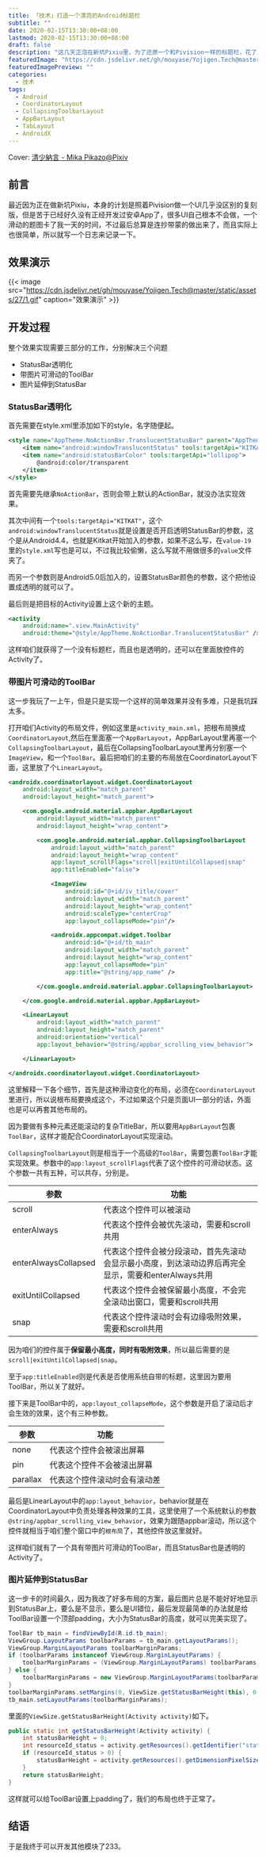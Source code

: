 ```yaml
---
title: 「技术」打造一个漂亮的Android标题栏
subtitle: ""
date: 2020-02-15T13:30:00+08:00
lastmod: 2020-02-15T13:30:00+08:00
draft: false
description: "这几天正泡在新坑Pixiu里，为了还原一个和Pivision一样的标题栏，花了点时间，所以记录一下成果"
featuredImage: "https://cdn.jsdelivr.net/gh/mouyase/Yojigen.Tech@master/static/assets/27/cover.jpg"
featuredImagePreview: ""
categories: 
  - 技术
tags: 
  - Android
  - CoordinatorLayout
  - CollapsingToolbarLayout
  - AppBarLayout
  - TabLayout
  - AndroidX
---
```



<!--more-->

Cover: [清少納言 - Mika Pikazo@Pixiv](https://www.pixiv.net/artworks/79447526)

## 前言

最近因为正在做新坑Pixiu，本身的计划是照着Pivision做一个UI几乎没区别的复刻版，但是苦于已经好久没有正经开发过安卓App了，很多UI自己根本不会做，一个滑动的题图卡了我一天的时间，不过最后总算是连抄带蒙的做出来了，而且实际上也很简单，所以就写一个日志来记录一下。

## 效果演示

{{< image src="https://cdn.jsdelivr.net/gh/mouyase/Yojigen.Tech@master/static/assets/27/1.gif" caption="效果演示" >}}

## 开发过程
整个效果实现需要三部分的工作，分别解决三个问题
 - StatusBar透明化
 - 带图片可滑动的ToolBar
 - 图片延伸到StatusBar

### StatusBar透明化

首先需要在style.xml里添加如下的style，名字随便起。

```xml
<style name="AppTheme.NoActionBar.TranslucentStatusBar" parent="AppTheme.NoActionBar">
	<item name="android:windowTranslucentStatus" tools:targetApi="KITKAT">true</item>
	<item name="android:statusBarColor" tools:targetApi="lollipop">
		@android:color/transparent
	</item>
</style>
```

首先需要先继承`NoActionBar`，否则会带上默认的ActionBar，就没办法实现效果。

其次中间有一个`tools:targetApi="KITKAT"`，这个`android:windowTranslucentStatus`就是设置是否开启透明StatusBar的参数，这个是从Android4.4，也就是Kitkat开始加入的参数，如果不这么写，在`value-19`里的`style.xml`写也是可以，不过我比较偷懒，这么写就不用做很多的`value`文件夹了。

而另一个参数则是Android5.0后加入的，设置StatusBar颜色的参数，这个把他设置成透明的就可以了。

最后则是把目标的Activity设置上这个新的主题。

```xml
<activity
	android:name=".view.MainActivity"
	android:theme="@style/AppTheme.NoActionBar.TranslucentStatusBar" />
```

这样咱们就获得了一个没有标题栏，而且也是透明的，还可以在里面放控件的Activity了。

### 带图片可滑动的ToolBar

这一步我玩了一上午，但是只是实现一个这样的简单效果并没有多难，只是我坑踩太多。

打开咱们Activity的布局文件，例如这里是`activity_main.xml`，把根布局换成`CoordinatorLayout`,然后在里面塞一个`AppBarLayout`，AppBarLayout里再塞一个`CollapsingToolbarLayout`，最后在CollapsingToolbarLayout里再分别塞一个`ImageView`，和一个`ToolBar`。最后把咱们的主要的布局放在CoordinatorLayout下面，这里放了个`LinearLayout`。

```xml
<androidx.coordinatorlayout.widget.CoordinatorLayout
	android:layout_width="match_parent"
	android:layout_height="match_parent">

	<com.google.android.material.appbar.AppBarLayout
		android:layout_width="match_parent"
		android:layout_height="wrap_content">

		<com.google.android.material.appbar.CollapsingToolbarLayout
			android:layout_width="match_parent"
			android:layout_height="wrap_content"
			app:layout_scrollFlags="scroll|exitUntilCollapsed|snap"
			app:titleEnabled="false">

			<ImageView
				android:id="@+id/iv_title/cover"
				android:layout_width="match_parent"
				android:layout_height="wrap_content"
				android:scaleType="centerCrop"
				app:layout_collapseMode="pin"/>

			<androidx.appcompat.widget.Toolbar
				android:id="@+id/tb_main"
				android:layout_width="match_parent"
				android:layout_height="wrap_content"
				app:layout_collapseMode="pin"
				app:title="@string/app_name" />

		</com.google.android.material.appbar.CollapsingToolbarLayout>

	</com.google.android.material.appbar.AppBarLayout>

	<LinearLayout
		android:layout_width="match_parent"
		android:layout_height="match_parent"
		android:orientation="vertical"
		app:layout_behavior="@string/appbar_scrolling_view_behavior">

	</LinearLayout>

</androidx.coordinatorlayout.widget.CoordinatorLayout>
```

这里解释一下各个细节，首先是这种滑动变化的布局，必须在`CoordinatorLayout`里进行，所以说根布局要换成这个，不过如果这个只是页面UI一部分的话，外面也是可以再套其他布局的。

因为要做有多种元素还能滚动的复杂TitleBar，所以要用`AppBarLayout`包裹`ToolBar`，这样才能配合CoordinatorLayout实现滚动。

`CollapsingToolbarLayout`则是相当于一个高级的`ToolBar`，需要包裹`ToolBar`才能实现效果。参数中的`app:layout_scrollFlags`代表了这个控件的可滑动状态。这个参数一共有五种，可以共存，分别是。

参数 | 功能  
-|-
scroll | 代表这个控件可以被滚动
enterAlways | 代表这个控件会被优先滚动，需要和scroll共用
enterAlwaysCollapsed | 代表这个控件会被分段滚动，首先先滚动会显示最小高度，到达滚动边界后再完全显示，需要和enterAlways共用
exitUntilCollapsed | 代表这个控件会被保留最小高度，不会完全滚动出窗口，需要和scroll共用
snap | 代表这个控件滚动时会有边缘吸附效果，需要和scroll共用

因为咱们的控件属于**保留最小高度，同时有吸附效果**，所以最后需要的是`scroll|exitUntilCollapsed|snap`。

至于`app:titleEnabled`则是代表是否使用系统自带的标题，这里因为要用ToolBar，所以关了就好。

接下来是ToolBar中的，`app:layout_collapseMode`，这个参数是开启了滚动后才会生效的效果，这个有三种参数。

参数 | 功能  
-|-
none | 代表这个控件会被滚出屏幕
pin | 代表这个控件不会被滚出屏幕
parallax | 代表这个控件滚动时会有滚动差

最后是LinearLayout中的`app:layout_behavior`，behavior就是在CoordinatorLayout中负责处理各种效果的工具，这里使用了一个系统默认的参数`@string/appbar_scrolling_view_behavior`，效果为跟随appbar滚动，所以这个控件就相当于咱们整个窗口中的`根布局`了，其他控件放这里就好。

这样咱们就有了一个具有带图片可滑动的ToolBar，而且StatusBar也是透明的Activity了。

### 图片延伸到StatusBar

这一步卡的时间最久，因为我改了好多布局的方案，最后图片总是不能好好地显示到StatusBar上，要么是不显示，要么是UI错位，最后发现最简单的办法就是给ToolBar设置一个顶部padding，大小为StatusBar的高度，就可以完美实现了。

```java
ToolBar tb_main = findViewById(R.id.tb_main);
ViewGroup.LayoutParams toolbarParams = tb_main.getLayoutParams();
ViewGroup.MarginLayoutParams toolbarMarginParams;
if (toolbarParams instanceof ViewGroup.MarginLayoutParams) {
	toolbarMarginParams = (ViewGroup.MarginLayoutParams) toolbarParams;
} else {
	toolbarMarginParams = new ViewGroup.MarginLayoutParams(toolbarParams);
}
toolbarMarginParams.setMargins(0, ViewSize.getStatusBarHeight(this), 0, 0);
tb_main.setLayoutParams(toolbarMarginParams);
```

里面的`ViewSize.getStatusBarHeight(Activity activity)`如下。

```java
public static int getStatusBarHeight(Activity activity) {
	int statusBarHeight = 0;
	int resourceId_status = activity.getResources().getIdentifier("status_bar_height", "dimen", "android");
	if (resourceId_status > 0) {
		statusBarHeight = activity.getResources().getDimensionPixelSize(resourceId_status);
	}
	return statusBarHeight;
}
```

这样就可以给ToolBar设置上padding了，我们的布局也终于正常了。

## 结语

于是我终于可以开发其他模块了233。